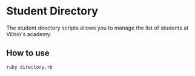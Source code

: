 # Student Directory #

The student directory scripts allows you to manage the list of students at
Villain's academy.

## How to use ##

```shell
ruby directory.rb
```
